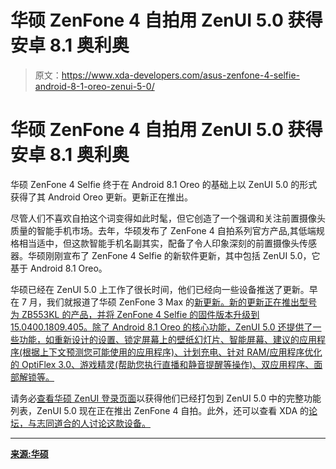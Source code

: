 # 华硕 ZenFone 4 自拍用 ZenUI 5.0 获得安卓 8.1 奥利奥

> 原文：<https://www.xda-developers.com/asus-zenfone-4-selfie-android-8-1-oreo-zenui-5-0/>

# 华硕 ZenFone 4 自拍用 ZenUI 5.0 获得安卓 8.1 奥利奥

华硕 ZenFone 4 Selfie 终于在 Android 8.1 Oreo 的基础上以 ZenUI 5.0 的形式获得了其 Android Oreo 更新。更新正在推出。

尽管人们不喜欢自拍这个词变得如此时髦，但它创造了一个强调和关注前置摄像头质量的智能手机市场。去年，华硕发布了 ZenFone 4 自拍系列官方产品,其低端规格相当适中，但这款智能手机名副其实，配备了令人印象深刻的前置摄像头传感器。华硕刚刚宣布了 ZenFone 4 Selfie 的新软件更新，其中包括 ZenUI 5.0，它基于 Android 8.1 Oreo。

华硕已经在 ZenUI 5.0 上工作了很长时间，他们已经向一些设备推送了更新。早在 7 月，我们就报道了华硕 ZenFone 3 Max 的[新更新。新的更新正在推出型号为 ZB553KL 的产品，并将 ZenFone 4 Selfie 的固件版本升级到 15.0400.1809.405。除了 Android 8.1 Oreo 的核心功能，ZenUI 5.0 还提供了一些功能，如重新设计的设置、锁定屏幕上的壁纸幻灯片、智能屏幕、建议的应用程序(根据上下文预测您可能使用的应用程序)、计划充电、针对 RAM/应用程序优化的 OptiFlex 3.0、游戏精灵(帮助您执行直播和静音提醒等操作)、双应用程序、面部解锁等。](https://www.xda-developers.com/asus-zenfone-3-max-android-8-1-oreo-zenui-5/)

请务必[查看华硕 ZenUI 登录页面](https://www.asus.com/ZenUI/)以获得他们已经打包到 ZenUI 5.0 中的完整功能列表，ZenUI 5.0 现在正在推出 ZenFone 4 自拍。此外，还可以查看 XDA 的[论坛，与志同道合的人讨论这款设备。](https://forum.xda-developers.com/zenfone-4-selfie)

* * *

[**来源:华硕**](https://www.asus.com/zentalk/thread-238379-1-1.html)